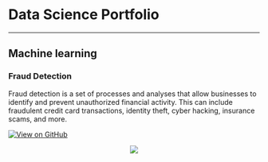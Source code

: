 # Data Science Portfolio
---
## Machine learning

### Fraud Detection

Fraud detection is a set of processes and analyses that allow businesses to identify and prevent unauthorized financial activity. This can include fraudulent credit card transactions, identity theft, cyber hacking, insurance scams, and more.

[![View on GitHub](https://img.shields.io/badge/GitHub-View_on_GitHub-blue?logo=GitHub)](https://github.com/SrinathTummala/fraud_detection)

<center><img src="assets/img/fraud_detection.jpg"/></center>





